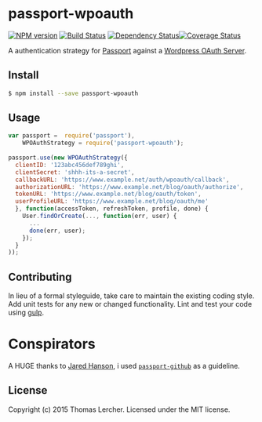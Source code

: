 # passport-wpoauth
[![NPM version][npm-image]][npm-url] [![Build Status][travis-image]][travis-url] [![Dependency Status][daviddm-url]][daviddm-image][![Coverage Status][coveralls-image]][coveralls-url]

A authentication strategy for [Passport](http://passportjs.org/) against a 
[Wordpress OAuth Server](https://wp-oauth.com/).

## Install

```bash
$ npm install --save passport-wpoauth
```


## Usage

```javascript
var passport =  require('passport'),
    WPOAuthStrategy = require('passport-wpoauth');
    
passport.use(new WPOAuthStrategy({
  clientID: '123abc456def789ghi',
  clientSecret: 'shhh-its-a-secret',
  callbackURL: 'https://www.example.net/auth/wpoauth/callback',
  authorizationURL: 'https://www.example.net/blog/oauth/authorize',
  tokenURL: 'https://www.example.net/blog/oauth/token',
  userProfileURL: 'https://www.example.net/blog/oauth/me'
  }, function(accessToken, refreshToken, profile, done) {
    User.findOrCreate(..., function(err, user) {
      ...
      done(err, user);
    });
  }
));
```


## Contributing

In lieu of a formal styleguide, take care to maintain the existing coding style. Add unit tests for any new or changed functionality. Lint and test your code using [gulp](http://gulpjs.com/).

# Conspirators
A HUGE thanks to [Jared Hanson](https://github.com/jaredhanson), i used 
[`passport-github`](https://github.com/jaredhanson/passport-github) as a 
guideline.

## License
Copyright (c) 2015 Thomas Lercher. 
Licensed under the MIT license.

[npm-url]: https://npmjs.org/package/passport-wpoauth
[npm-image]: https://badge.fury.io/js/passport-wpoauth.svg
[travis-url]: https://travis-ci.org/tlercher/passport-wpoauth
[travis-image]: https://travis-ci.org/tlercher/passport-wpoauth.svg?branch=master
[daviddm-url]: https://david-dm.org/tlercher/passport-wpoauth.svg?theme=shields.io
[daviddm-image]: https://david-dm.org/tlercher/passport-wpoauth
[coveralls-url]: https://coveralls.io/r/tlercher/passport-wpoauth
[coveralls-image]: https://coveralls.io/repos/tlercher/passport-wpoauth/badge.png
